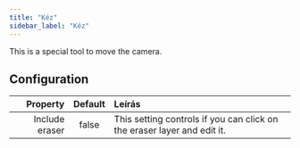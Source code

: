 ```yaml
---
title: "Kéz"
sidebar_label: "Kéz"
---
```



This is a special tool to move the camera.

## Configuration

|       Property | Default | Leírás                                                                  |
| --------------:|:-------:|:----------------------------------------------------------------------- |
| Include eraser |  false  | This setting controls if you can click on the eraser layer and edit it. |
